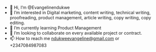 - 👋 Hi, I’m @Evangelinendukwe
- 👀 I’m interested in Digital marketing, content writing, technical writing, proofreading, product management, article writing, copy writing, copy editing.
- 🌱 I’m currently learning Product Management
- 💞️ I’m looking to collaborate on every available project or contract.
- 📫 How to reach me ndukweevangeline@gmail.com or +2347084987083

<!---
Evangelinendukwe/Evangelinendukwe is a ✨ special ✨ repository because its `README.md` (this file) appears on your GitHub profile.
You can click the Preview link to take a look at your changes.
--->
